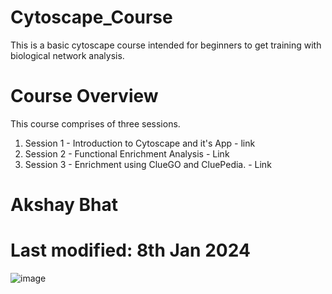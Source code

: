 # Cytoscape_Course
This is a basic cytoscape course intended for beginners to get training with biological network analysis. 

# Course Overview
This course comprises of three sessions. 
1. Session 1 - Introduction to Cytoscape and it's App - link
2. 	Session 2 - Functional Enrichment Analysis - Link
3.	Session 3 - Enrichment using ClueGO and CluePedia. - Link

# Akshay Bhat
# Last modified: 8th Jan 2024


![image](https://github.com/a1aks/Cytoscape_Course/assets/814170/39487f13-030f-482c-bd79-63c2789c1003)
